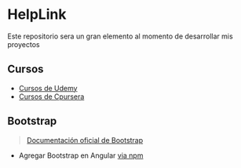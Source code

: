 # HelpLink

Este repositorio sera un gran elemento al momento de desarrollar mis proyectos 

## Cursos
- [Cursos de Udemy](https://www.udemy.com/)
- [Cursos de Cpursera](https://www.coursera.org/)

## Bootstrap
> [Documentación oficial de Bootstrap](https://getbootstrap.com/)
- Agregar Bootstrap en Angular [via npm](https://fbellod.medium.com/como-integrar-el-framework-bootstrap-en-un-proyecto-angular-a5d53fa79e03) 

